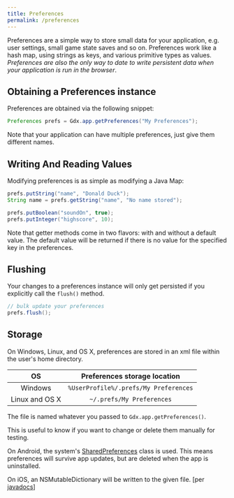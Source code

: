 ```yaml
---
title: Preferences
permalink: /preferences
---
```

Preferences are a simple way to store small data for your application, e.g. user settings, small game state saves and so on. Preferences work like a hash map, using strings as keys, and various primitive types as values. *Preferences are also the only way to date to write persistent data when your application is run in the browser*.


## Obtaining a Preferences instance ##
Preferences are obtained via the following snippet:

```java
Preferences prefs = Gdx.app.getPreferences("My Preferences");
```

Note that your application can have multiple preferences, just give them different names.

## Writing And Reading Values ##
Modifying preferences is as simple as modifying a Java Map:

```java
prefs.putString("name", "Donald Duck");
String name = prefs.getString("name", "No name stored");

prefs.putBoolean("soundOn", true);
prefs.putInteger("highscore", 10);
```

Note that getter methods come in two flavors: with and without a default value. The default value will be returned if there is no value for the specified key in the preferences.

## Flushing ##
Your changes to a preferences instance will only get persisted if you explicitly call the `flush()` method.

```java
// bulk update your preferences
prefs.flush();
```

## Storage ##

On Windows, Linux, and OS X, preferences are stored in an xml file within the user's home directory.

| OS    |      Preferences storage location    |
|:-----:|:------------------------------------:|
| Windows | `%UserProfile%/.prefs/My Preferences`|
| Linux and OS X | `~/.prefs/My Preferences`|

The file is named whatever you passed to `Gdx.app.getPreferences()`.

This is useful to know if you want to change or delete them manually for testing.

On Android, the system's [SharedPreferences](http://developer.android.com/reference/android/content/SharedPreferences.html) class is used. This means preferences will survive app updates, but are deleted when the app is uninstalled.

On iOS, an NSMutableDictionary will be written to the given file. [per [javadocs](http://libgdx.badlogicgames.com/nightlies/docs/api/com/badlogic/gdx/Preferences.html)]